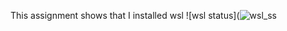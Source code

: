 This assignment shows that I installed wsl
![wsl status](![wsl_ss](https://github.com/user-attachments/assets/eacaf868-764f-4cd3-9c58-ba79427e2fad)

